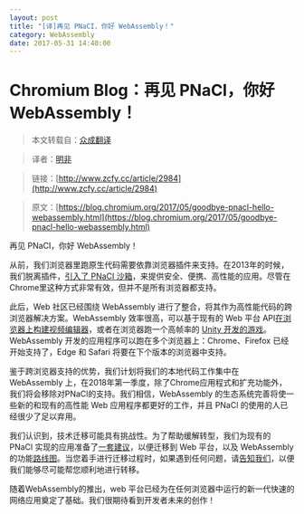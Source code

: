 ```yaml
---
layout: post
title: "[译]再见 PNaCI，你好 WebAssembly！"
category: WebAssembly
date: 2017-05-31 14:40:00
---
```


# Chromium Blog：再见 PNaCI，你好 WebAssembly！

> 本文转载自：[众成翻译](http://www.zcfy.cc)

> 译者：[明非](http://www.zcfy.cc/@edire)

> 链接：[http://www.zcfy.cc/article/2984](http://www.zcfy.cc/article/2984)

> 原文：[https://blog.chromium.org/2017/05/goodbye-pnacl-hello-webassembly.html](https://blog.chromium.org/2017/05/goodbye-pnacl-hello-webassembly.html)

再见 PNaCI，你好 WebAssembly！

从前，我们浏览器里跑原生代码需要依靠浏览器插件来支持。在2013年的时候，我们脱离插件，[引入了 PNaCI 沙箱](https://blog.chromium.org/2013/11/portable-native-client-pinnacle-of.html)，来提供安全、便携、高性能的应用。尽管在Chrome里这种方式非常有效，但并不是所有浏览器都支持。

此后，Web 社区已经围绕 WebAssembly 进行了整合，将其作为高性能代码的跨浏览器解决方案。WebAssembly 效率很高，可以基于现有的 Web 平台 API[在浏览器上构建视频编辑器](https://d2jta7o2zej4pf.cloudfront.net/)，或者在浏览器跑一个高帧率的 [Unity 开发的游戏](http://webassembly.org.cn/demo/Tanks/)。WebAssembly 开发的应用程序可以跑在多个浏览器上：Chrome、Firefox 已经开始支持了，Edge 和 Safari 将要在下个版本的浏览器中支持。

鉴于跨浏览器支持的优势，我们计划将我们的本地代码工作集中在 WebAssembly 上，在2018年第一季度，除了Chrome应用程式和扩充功能外，我们将会移除对PNaCl的支持。我们相信，WebAssembly 的生态系统完善将使一些新的和现有的高性能 Web 应用程序都更好的工作，并且 PNaCl 的使用的人已经很少了足以弃用。

我们认识到，技术迁移可能具有挑战性。为了帮助缓解转型，我们为现有的 PNaCl 实现的应用准备了[一套建议](https://developer.chrome.com/native-client/migration)，以便迁移到 Web 平台，以及 WebAssembly 的功能[路线图](https://wasmdash.appspot.com/)。当您着手进行迁移过程时，如果遇到任何问题，请[告知我们](https://groups.google.com/forum/#!forum/native-client-discuss)，以便我们能够尽可能帮您顺利地进行转移。

随着WebAssembly的推出，web 平台已经为在任何浏览器中运行的新一代快速的网络应用奠定了基础。我们很期待看到开发者未来的创作！